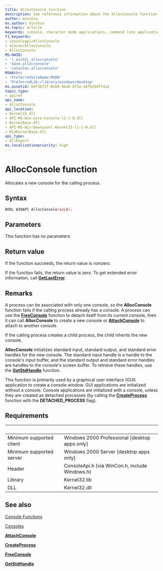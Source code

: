 ```yaml
---
title: AllocConsole function
description: See reference information about the AllocConsole function, which allocates a new console for the calling process.
author: miniksa
ms.author: miniksa
ms.topic: article
keywords: console, character mode applications, command line applications, terminal applications, console api
f1_keywords: 
- consoleapi/AllocConsole
- wincon/AllocConsole
- AllocConsole
MS-HAID:
- '\_win32\_allocconsole'
- 'base.allocconsole'
- 'consoles.allocconsole'
MSHAttr:
- 'PreferredSiteName:MSDN'
- 'PreferredLib:/library/windows/desktop'
ms.assetid: bdf3bf2f-8eb8-4ba6-bf3a-a67b29dffda2
topic_type:
- apiref
api_name:
- AllocConsole
api_location:
- Kernel32.dll
- API-MS-Win-Core-Console-l1-1-0.dll
- KernelBase.dll
- API-MS-Win-DownLevel-Kernel32-l1-1-0.dll
- MinKernelBase.dll
api_type:
- DllExport
ms.localizationpriority: high
---
```


# AllocConsole function

Allocates a new console for the calling process.

## Syntax

```C
BOOL WINAPI AllocConsole(void);
```

## Parameters

This function has no parameters.

## Return value

If the function succeeds, the return value is nonzero.

If the function fails, the return value is zero. To get extended error information, call [**GetLastError**](https://msdn.microsoft.com/library/windows/desktop/ms679360).

## Remarks

A process can be associated with only one console, so the **AllocConsole** function fails if the calling process already has a console. A process can use the [**FreeConsole**](freeconsole.md) function to detach itself from its current console, then it can call **AllocConsole** to create a new console or [**AttachConsole**](attachconsole.md) to attach to another console.

If the calling process creates a child process, the child inherits the new console.

**AllocConsole** initializes standard input, standard output, and standard error handles for the new console. The standard input handle is a handle to the console's input buffer, and the standard output and standard error handles are handles to the console's screen buffer. To retrieve these handles, use the [**GetStdHandle**](getstdhandle.md) function.

This function is primarily used by a graphical user interface (GUI) application to create a console window. GUI applications are initialized without a console. Console applications are initialized with a console, unless they are created as detached processes (by calling the [**CreateProcess**](https://msdn.microsoft.com/library/windows/desktop/ms682425) function with the **DETACHED\_PROCESS** flag).

## Requirements

| &nbsp; | &nbsp; |
|-|-|
| Minimum supported client | Windows 2000 Professional \[desktop apps only\] |
| Minimum supported server | Windows 2000 Server \[desktop apps only\] |
| Header | ConsoleApi.h (via WinCon.h, include Windows.h) |
| Library | Kernel32.lib |
| DLL | Kernel32.dll |

## See also

[Console Functions](console-functions.md)

[Consoles](consoles.md)

[**AttachConsole**](attachconsole.md)

[**CreateProcess**](https://msdn.microsoft.com/library/windows/desktop/ms682425)

[**FreeConsole**](freeconsole.md)

[**GetStdHandle**](getstdhandle.md)
